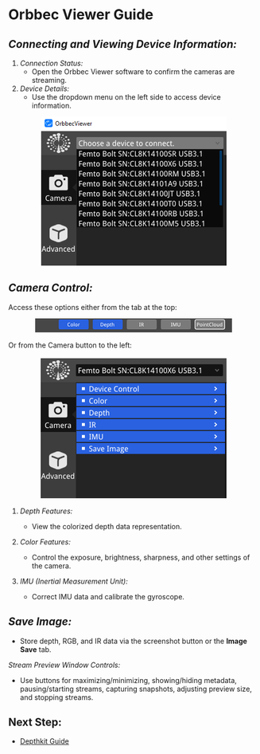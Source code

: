 # Orbbec Viewer Guide

## *Connecting and Viewing Device Information:*

1. *Connection Status:*
   - Open the Orbbec Viewer software to confirm the cameras are streaming.
2. *Device Details:*
   - Use the dropdown menu on the left side to access device information.
<p align="center">
     <img src="../images/OV/orbbec.png" width="373" height="299" alt="Open Device">
</p>

## *Camera Control:*

Access these options either from the tab at the top:
<p align="center">
     <img src="../images/OV/Tab.png" width="396" height="28" alt="Open Device">
</p>
Or from the Camera button to the left:
<p align="center">
     <img src="../images/OV/camera.png" width="374" height="285" alt="Open Device">
</p>

1. *Depth Features:*
   - View the colorized depth data representation.

2. *Color Features:*
   - Control the exposure, brightness, sharpness, and other settings of the camera.

3. *IMU (Inertial Measurement Unit):*
   - Correct IMU data and calibrate the gyroscope.

## *Save Image:*

- Store depth, RGB, and IR data via the screenshot button or the **Image Save** tab.

*Stream Preview Window Controls:*

- Use buttons for maximizing/minimizing, showing/hiding metadata, pausing/starting streams, capturing snapshots, adjusting preview size, and stopping streams.

## Next Step:
- [Depthkit Guide](Depthkit.md)

